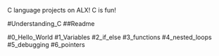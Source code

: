 
C language projects on ALX!
C is fun!

#Understanding_C
##Readme

#0_Hello_World
#1_Variables
#2_if_else
#3_functions
#4_nested_loops
#5_debugging
#6_pointers


































